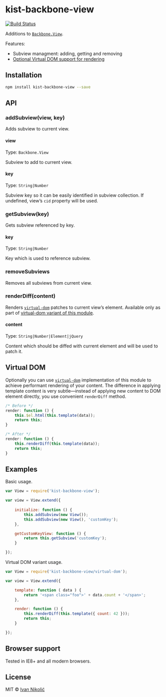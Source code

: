 # kist-backbone-view

[![Build Status][ci-img]][ci]

Additions to [`Backbone.View`][backbone-view].

Features:

* Subview managment: adding, getting and removing
* [Optional Virtual DOM support for rendering][virtual-dom-explanation]

## Installation

```sh
npm install kist-backbone-view --save
```

## API

### addSubview(view, key)

Adds subview to current view.

#### view

Type: `Backbone.View`

Subview to add to current view.

#### key

Type: `String|Number`

Subview key so it can be easily identified in subview collection. If undefined, 
view’s `cid` property will be used.

### getSubview(key)

Gets subview referenced by key.

#### key

Type: `String|Number`

Key which is used to reference subview.

### removeSubviews

Removes all subviews from current view.

### renderDiff(content)

Renders [`virtual-dom`][virtual-dom] patches to current view’s element. Available 
only as part of [virtual-dom variant of this module][virtual-dom-variant].

#### content

Type: `String|Number|Element|jQuery`

Content which should be diffed with current element and will be used to patch it.

## Virtual DOM

Optionally you can use [`virtual-dom`][virtual-dom] implementation of this module 
to achieve performant rendering of your content. The difference in applying 
template content is very subtle—instead of applying new content to DOM element
directly, you use convenient `renderDiff` method.

```js
/* Before */
render: function () {
	this.$el.html(this.template(data));
	return this;
}

/* After */
render: function () {
	this.renderDiff(this.template(data));
	return this;
}
```

## Examples

Basic usage.

```js
var View = require('kist-backbone-view');

var view = View.extend({
		
	initialize: function () {
		this.addSubview(new View());
		this.addSubview(new View(), 'customKey');
	},

	getCustomKeyView: function () {
		return this.getSubview('customKey');
	}

});
```

Virtual DOM variant usage.

```js
var View = require('kist-backbone-view/virtual-dom');

var view = View.extend({

	template: function ( data ) {
		return '<span class="foo">' + data.count + '</span>';
	},

	render: function () {
		this.renderDiff(this.template({ count: 42 }));
		return this;
	}

});
```

## Browser support

Tested in IE8+ and all modern browsers.

## License

MIT © [Ivan Nikolić](http://ivannikolic.com)

[ci]: https://travis-ci.org/niksy/kist-backbone-view
[ci-img]: https://travis-ci.org/niksy/kist-backbone-view.svg
[virtual-dom-explanation]: #virtual-dom
[virtual-dom]: https://github.com/Matt-Esch/virtual-dom
[virtual-dom-variant]: https://github.com/niksy/kist-backbone-view/blob/master/virtual-dom.js
[backbone-view]: http://backbonejs.org/#View
